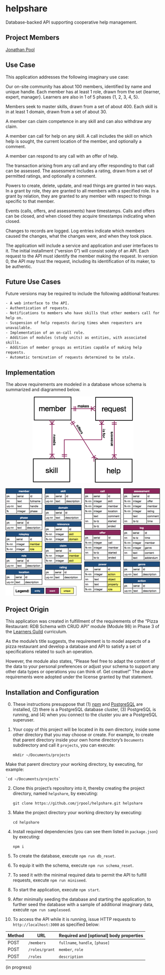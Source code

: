 # helpshare

Database-backed API supporting cooperative help management.

## Project Members

[Jonathan Pool](https://github.com/jrpool)

## Use Case

This application addresses the following imaginary use case:

Our on-site community has about 100 members, identified by name and unique handle. Each member has at least 1 role, drawn from the set {learner, expert, manager}. Learners are also in 1 of 5 phases {1, 2, 3, 4, 5}.

Members seek to master skills, drawn from a set of about 400. Each skill is in at least 1 domain, drawn from a set of about 30.

A member can claim competence in any skill and can also withdraw any claim.

A member can call for help on any skill. A call includes the skill on which help is sought, the current location of the member, and optionally a comment.

A member can respond to any call with an offer of help.

The transaction arising from any call and any offer responding to that call can be assessed. The assessment includes a rating, drawn from a set of permitted ratings, and optionally a comment.

Powers to create, delete, update, and read things are granted in two ways. In a grant by role, they are granted to all members with a specified role. In a grant by relation, they are granted to any member with respect to things specific to that member.

Events (calls, offers, and assessments) have timestamps. Calls and offers can be closed, and when closed they acquire timestamps indicating when closed.

Changes to records are logged. Log entries indicate which members caused the changes, what the changes were, and when they took place.

The application will include a service and application and user interfaces to it. The initial installment (“version 0”) will consist solely of an API. Each request to the API must identify the member making the request. In version 0, the API may trust the request, including its identification of its maker, to be authentic.

## Future Use Cases

Future versions may be required to include the following additional features:

```
- A web interface to the API.
- Authentication of requests.
- Notifications to members who have skills that other members call for help on.
- Suspension of help requests during times when requesters are unavailable.
- Implementation of an on-call role.
- Addition of modules (study units) as entities, with associated skills.
- Addition of member groups as entities capable of making help requests.
- Automatic termination of requests determined to be stale.
```

## Implementation

The above requirements are modeled in a database whose schema is summarized and diagrammed below.

<p align='center'><img src='summary.png' alt='members need skills, make help requests, and answer help requests'></p>

<p align='center'><img src='public/helpshare.png' alt='entity-relationship diagram for database'></p>

## Project Origin

This application was created in fulfillment of the requirements of the “Pizza Restaurant: RDB Schema with CRUD API” module (Module 98) in Phase 3 of the [Learners Guild][lg] curriculum.

As the module’s title suggests, the requirement is to model aspects of a pizza restaurant and develop a database and API to satisfy a set of specifications related to such an operation.

However, the module also states, “Please feel free to adapt the content of the data to your personal preferences or adjust your schema to support any other data types or operations you can think of. Get creative!” The above requirements were adopted under the license granted by that statement.

## Installation and Configuration

0. These instructions presuppose that (1) [npm][npm] and [PostgreSQL][pg] are installed, (2) there is a PostgreSQL database cluster, (3) PostgreSQL is running, and (4) when you connect to the cluster you are a PostgreSQL superuser.

1. Your copy of this project will be located in its own directory, inside some other directory that you may choose or create. For example, to create that parent directory inside your own home directory’s `Documents` subdirectory and call it `projects`, you can execute:

    `mkdir ~/Documents/projects`

Make that parent directory your working directory, by executing, for example:

    `cd ~/Documents/projects`

2. Clone this project’s repository into it, thereby creating the project directory, named `helpshare`, by executing:

    `git clone https://github.com/jrpool/helpshare.git helpshare`

3. Make the project directory your working directory by executing:

    `cd helpshare`

4. Install required dependencies (you can see them listed in `package.json`) by executing:

    `npm i`

5. To create the database, execute `npm run db_reset`.

6. To equip it with the schema, execute `npm run schema_reset`.

7. To seed it with the minimal required data to permit the API to fulfill requests, execute `npm run miniseed`.

8. To start the application, execute `npm start`.

9. After minimally seeding the database and starting the application, to further seed the database with a sample of additional imaginary data, execute `npm run sampleseed`.

10. To access the API while it is running, issue HTTP requests to `http://localhost:3000` as specified below:

| Method |         URL        | Required and [optional] body properties |
| ------ | ------------------ | --------------------------------------- |
| POST   | `/members`         | `fullname`, `handle`, `[phase]`         |
| POST   | `/roles/grant`     | `member`, `role`                        |
| POST   | `/roles`           | `description`                           |

(in progress)

[lg]: https://www.learnersguild.org
[npm]: https://www.npmjs.com/
[pg]: https://www.postgresql.org/
